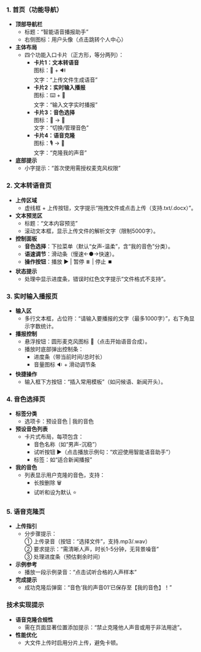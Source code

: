 ### **1. 首页（功能导航）**
- **顶部导航栏**  
  - 标题：“智能语音播报助手”  
  - 右侧图标：用户头像（点击跳转个人中心）  
- **主体布局**  
  - 四个功能入口卡片（正方形，等分两列）：  
    - **卡片1：文本转语音**  
      图标：📄 + 🔊  
      文字：“上传文件生成语音”  
    - **卡片2：实时输入播报**  
      图标：⌨️ + 🎤  
      文字：“输入文字实时播报”  
    - **卡片3：音色选择**  
      图标：👤 → 👥  
      文字：“切换/管理音色”  
    - **卡片4：语音克隆**  
      图标：🎙️ → 🧬  
      文字：“克隆我的声音”  
- **底部提示**  
  - 小字提示：“首次使用需授权麦克风权限”


### **2. 文本转语音页**
- **上传区域**  
  - 虚线框 + 上传按钮，文字提示“拖拽文件或点击上传（支持.txt/.docx）”。  
- **文本预览区**  
  - 标题：“文本内容预览”  
  - 滚动文本框，显示上传文件的解析文字（限制5000字）。  
- **控制面板**  
  - **音色选择**：下拉菜单（默认“女声-温柔”，含“我的音色”分类）。  
  - **语速调节**：滑动条（慢速←●→快速）。  
  - **操作按钮**：播放 ▶️ | 暂停 ⏸️ | 停止 ⏹️  
- **状态提示**  
  - 处理中显示进度条，错误时红色文字提示“文件格式不支持”。


### **3. 实时输入播报页**
- **输入区**  
  - 多行文本框，占位符：“请输入要播报的文字（最多1000字）”，右下角显示字数统计。  
- **播报控制**  
  - 悬浮按钮：圆形麦克风图标 🎤（点击开始语音合成）。  
  - 播放时底部弹出控制条：  
    - 进度条（带当前时间/总时长）  
    - 音量图标 🔉 + 滑动调节条  
- **快捷操作**  
  - 输入框下方按钮：“插入常用模板”（如问候语、新闻开头）。


### **4. 音色选择页**
- **标签分类**  
  - 选项卡：预设音色 | 我的音色  
- **预设音色列表**  
  - 卡片式布局，每项包含：  
    - 音色名称（如“男声-沉稳”）  
    - 试听按钮 ▶️（点击播放示例句：“欢迎使用智能语音助手”）  
    - 标签：如“适合新闻播报”  
- **我的音色**  
  - 列表显示用户克隆的音色，支持：  
    - 长按删除 🗑️  
    - 试听和设为默认 ⭐  


### **5. 语音克隆页**
- **上传指引**  
  - 分步骤提示：  
    ① 上传录音（按钮：“选择文件”，支持.mp3/.wav）  
    ② 要求提示：“需清晰人声，时长1-5分钟，无背景噪音”  
    ③ 处理进度条（预估剩余时间）  
- **示例参考**  
  - 播放一段示例录音：“点击试听合格的人声样本”  
- **完成提示**  
  - 成功克隆后弹窗：“音色‘我的声音01’已保存至【我的音色】！”


### **技术实现提示**
- **语音克隆合规性**  
  - 需在页面显著位置添加提示：“禁止克隆他人声音或用于非法用途”。  
- **性能优化**  
  - 大文件上传时启用分片上传，避免卡顿。  

